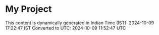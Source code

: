 # My Project

This content is dynamically generated in Indian Time (IST): 2024-10-09 17:22:47 IST
Converted to UTC: 2024-10-09 11:52:47 UTC
